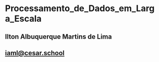 # Processamento_de_Dados_em_Larga_Escala

## Ilton Albuquerque Martins de Lima
## iaml@cesar.school
